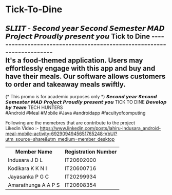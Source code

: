 # Tick-To-Dine
<html>
  <head>
    <body>

𝙎𝙇𝙄𝙄𝙏 - 𝙎𝙚𝙘𝙤𝙣𝙙 𝙮𝙚𝙖𝙧 𝙎𝙚𝙘𝙤𝙣𝙙 𝙎𝙚𝙢𝙚𝙨𝙩𝙚𝙧 𝙈𝘼𝘿 𝙋𝙧𝙤𝙟𝙚𝙘𝙩 𝙋𝙧𝙤𝙪𝙙𝙡𝙮 𝙥𝙧𝙚𝙨𝙚𝙣𝙩 𝙮𝙤𝙪 Tick to Dine
---------------------------------------------------------------------- <br/>
It's a food-themed application. Users may effortlessly engage with this app and buy and have their meals. Our software allows customers to order and takeaway meals swiftly. <br/>
----------------------------------------------------------------------
(* This promo is for academic purposes only *)
𝙎𝙚𝙘𝙤𝙣𝙙 𝙮𝙚𝙖𝙧 𝙎𝙚𝙘𝙤𝙣𝙙 𝙎𝙚𝙢𝙚𝙨𝙩𝙚𝙧 𝙈𝘼𝘿 𝙋𝙧𝙤𝙟𝙚𝙘𝙩 𝙋𝙧𝙤𝙪𝙙𝙡𝙮 𝙥𝙧𝙚𝙨𝙚𝙣𝙩 𝙮𝙤𝙪 TICK TO DINE 𝘿𝙚𝙫𝙚𝙡𝙤𝙥 𝙗𝙮 𝙏𝙚𝙖𝙢 TECH HUNTERS<br/>
#Android 
#Meal 
#Mobile 
#Java
#androidapp 
#facultyofcomputing
<br/>



Following are the memebres that are contribute to the project
      <table>
        <tr>
        <th> Member Name </th>
        <th> Registration Number </th>
        </tr>
        <tr>
          <td> Indusara J D L </td>
          <td> IT20602000 </td>
        </tr>
        <tr>
          <td> Kodikara K K N I  </td>
          <td> IT20600716 </td>
        </tr>
        <tr>
          <td> Jayasanka P G C </td>
          <td> IT20299934 </td>
        </tr>
        <tr>
          <td> Amarathunga A A P S  </td>
          <td> IT20608354 </td>
        </tr>
<br/>
Likedin Video :- https://www.linkedin.com/posts/lahiru-indusara_android-meal-mobile-activity-6929094945651765248-VbUI?utm_source=share&utm_medium=member_desktop

        
  </head>
</html>
